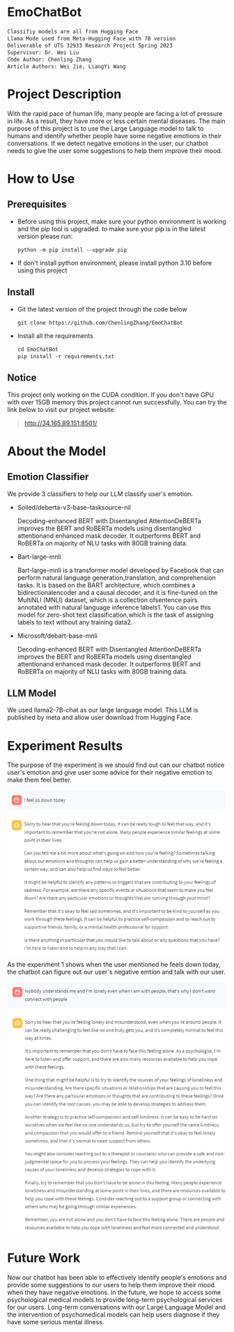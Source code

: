 # EmoChatBot

````
Classifiy models are all from Hugging Face
Llama Mode used from Meta-Hugging Face with 7B version 
Deliverable of UTS 32933 Research Project Spring 2023
Supervisor: Dr. Wei Liu
Code Author: Chenling Zhang 
Article Authors: Wei Jie, LiangYi Wang
````

# Project Description

With the rapid pace of human life, many people are facing a lot of pressure in life. As a result, they have more or less certain mental diseases. The main purpose of this project is to use the Large Language model to talk to humans and identify whether people have some negative emotions in their conversations. If we detect negative emotions in the user, our chatbot needs to give the user some suggestions to help them improve their mood.

# How to Use

## Prerequisites

- Before using this project, make sure your python environment is working and the pip tool is upgraded. to make sure your pip is in the latest version please run:

  ```shell
  python -m pip install --upgrade pip
  ```

- If don't install python environment, please install python 3.10 before using this project 

## Install

- Git the latest version of the project through the code below

  ```Shell
  git clone https://github.com/ChenlingZhang/EmoChatBot
  ```

  

- Install all the requirements

  ```Shell
  cd EmoChatBot
  pip install -r requirements.txt
  ```

## Notice

This project only working on the CUDA condition. If you don't have GPU with over 15GB memory this project cannot run successfully. You can try the link below to visit our project website:

> http://34.165.89.151:8501/

# About the Model

## Emotion Classifier

We provide 3 classifiers to help our LLM classify user's emotion. 

- Soiled/deberta-v3-base-tasksource-nil

  Decoding-enhanced BERT with Disentangled AttentionDeBERTa improves the BERT and RoBERTa models using disentangled attentionand enhanced mask decoder. It outperforms BERT and RoBERTa on majority of NLU tasks with 80GB training data.

- Bart-large-mnli

  Bart-large-mnli is a transformer model developed by Facebook that can perform natural language generation,translation, and comprehension tasks. It is based on the BART architecture, which combines a bidirectionalencoder and a causal decoder, and it is fine-tuned on the MultiNLI (MNLI) dataset, which is a collection ofsentence pairs annotated with natural language inference labels1. You can use this model for zero-shot text classification,which is the task of assigning labels to text without any training data2.

- Microsoft/debart-base-mnli

  Decoding-enhanced BERT with Disentangled AttentionDeBERTa improves the BERT and RoBERTa models using disentangled attentionand enhanced mask decoder. It outperforms BERT and RoBERTa on majority of NLU tasks with 80GB training data.

## LLM Model

We used llama2-7B-chat as our large language model. This LLM is published by meta and allow user download from Hugging Face. 

# Experiment Results

The purpose of the experiment is we should find out can our chatbot notice user's emotion and give user some advice for their negative emotion to make them feel better.

![img.png](assets/img.png)

As the experiment 1 shows when the user mentioned he feels down today, the chatbot can figure out our user's negative emtion and talk with our user. 

![img.png](assets/img2.png)

# Future Work

Now our chatbot has been able to effectively identify people's emotions and provide some suggestions to our users to help them improve their mood when they have negative emotions. In the future, we hope to access some psychological medical models to provide long-term psychological services for our users. Long-term conversations with our Large Language Model and the intervention of psychomedical models can help users diagnose if they have some serious mental illness.